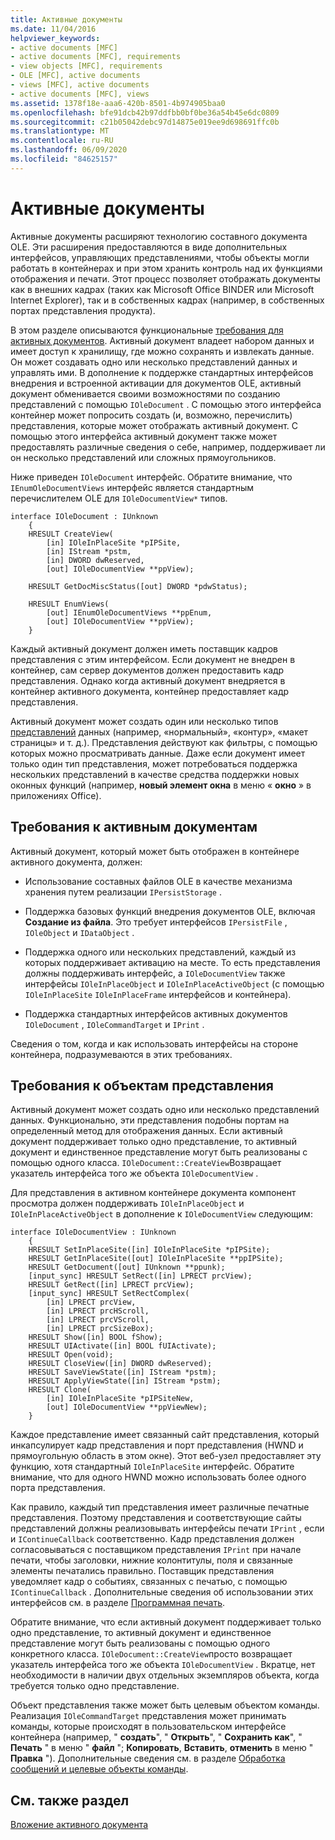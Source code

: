 ```yaml
---
title: Активные документы
ms.date: 11/04/2016
helpviewer_keywords:
- active documents [MFC]
- active documents [MFC], requirements
- view objects [MFC], requirements
- OLE [MFC], active documents
- views [MFC], active documents
- active documents [MFC], views
ms.assetid: 1378f18e-aaa6-420b-8501-4b974905baa0
ms.openlocfilehash: bfe91dcb42b97ddfbb0bf0be36a54b45e6dc0809
ms.sourcegitcommit: c21b05042debc97d14875e019ee9d698691ffc0b
ms.translationtype: MT
ms.contentlocale: ru-RU
ms.lasthandoff: 06/09/2020
ms.locfileid: "84625157"
---
```

# <a name="active-documents"></a>Активные документы

Активные документы расширяют технологию составного документа OLE. Эти расширения предоставляются в виде дополнительных интерфейсов, управляющих представлениями, чтобы объекты могли работать в контейнерах и при этом хранить контроль над их функциями отображения и печати. Этот процесс позволяет отображать документы как в внешних кадрах (таких как Microsoft Office BINDER или Microsoft Internet Explorer), так и в собственных кадрах (например, в собственных портах представления продукта).

В этом разделе описываются функциональные [требования для активных документов](#requirements_for_active_documents). Активный документ владеет набором данных и имеет доступ к хранилищу, где можно сохранять и извлекать данные. Он может создавать одно или несколько представлений данных и управлять ими. В дополнение к поддержке стандартных интерфейсов внедрения и встроенной активации для документов OLE, активный документ обменивается своими возможностями по созданию представлений с помощью `IOleDocument` . С помощью этого интерфейса контейнер может попросить создать (и, возможно, перечислить) представления, которые может отображать активный документ. С помощью этого интерфейса активный документ также может предоставлять различные сведения о себе, например, поддерживает ли он несколько представлений или сложных прямоугольников.

Ниже приведен `IOleDocument` интерфейс. Обратите внимание, что `IEnumOleDocumentViews` интерфейс является стандартным перечислителем OLE для `IOleDocumentView*` типов.

```
interface IOleDocument : IUnknown
    {
    HRESULT CreateView(
        [in] IOleInPlaceSite *pIPSite,
        [in] IStream *pstm,
        [in] DWORD dwReserved,
        [out] IOleDocumentView **ppView);

    HRESULT GetDocMiscStatus([out] DWORD *pdwStatus);

    HRESULT EnumViews(
        [out] IEnumOleDocumentViews **ppEnum,
        [out] IOleDocumentView **ppView);
    }
```

Каждый активный документ должен иметь поставщик кадров представления с этим интерфейсом. Если документ не внедрен в контейнер, сам сервер документов должен предоставить кадр представления. Однако когда активный документ внедряется в контейнер активного документа, контейнер предоставляет кадр представления.

Активный документ может создать один или несколько типов [представлений](#requirements_for_view_objects) данных (например, «нормальный», «контур», «макет страницы» и т. д.). Представления действуют как фильтры, с помощью которых можно просматривать данные. Даже если документ имеет только один тип представления, может потребоваться поддержка нескольких представлений в качестве средства поддержки новых оконных функций (например, **новый элемент окна** в меню « **окно** » в приложениях Office).

## <a name="requirements-for-active-documents"></a><a name="requirements_for_active_documents"></a>Требования к активным документам

Активный документ, который может быть отображен в контейнере активного документа, должен:

- Использование составных файлов OLE в качестве механизма хранения путем реализации `IPersistStorage` .

- Поддержка базовых функций внедрения документов OLE, включая **Создание из файла**. Это требует интерфейсов `IPersistFile` , `IOleObject` и `IDataObject` .

- Поддержка одного или нескольких представлений, каждый из которых поддерживает активацию на месте. То есть представления должны поддерживать интерфейс, а `IOleDocumentView` также интерфейсы `IOleInPlaceObject` и `IOleInPlaceActiveObject` (с помощью `IOleInPlaceSite` `IOleInPlaceFrame` интерфейсов и контейнера).

- Поддержка стандартных интерфейсов активных документов `IOleDocument` , `IOleCommandTarget` и `IPrint` .

Сведения о том, когда и как использовать интерфейсы на стороне контейнера, подразумеваются в этих требованиях.

## <a name="requirements-for-view-objects"></a><a name="requirements_for_view_objects"></a>Требования к объектам представления

Активный документ может создать одно или несколько представлений данных. Функционально, эти представления подобны портам на определенный метод для отображения данных. Если активный документ поддерживает только одно представление, то активный документ и единственное представление могут быть реализованы с помощью одного класса. `IOleDocument::CreateView`Возвращает указатель интерфейса того же объекта `IOleDocumentView` .

Для представления в активном контейнере документа компонент просмотра должен поддерживать `IOleInPlaceObject` и `IOleInPlaceActiveObject` в дополнение к `IOleDocumentView` следующим:

```
interface IOleDocumentView : IUnknown
    {
    HRESULT SetInPlaceSite([in] IOleInPlaceSite *pIPSite);
    HRESULT GetInPlaceSite([out] IOleInPlaceSite **ppIPSite);
    HRESULT GetDocument([out] IUnknown **ppunk);
    [input_sync] HRESULT SetRect([in] LPRECT prcView);
    HRESULT GetRect([in] LPRECT prcView);
    [input_sync] HRESULT SetRectComplex(
        [in] LPRECT prcView,
        [in] LPRECT prcHScroll,
        [in] LPRECT prcVScroll,
        [in] LPRECT prcSizeBox);
    HRESULT Show([in] BOOL fShow);
    HRESULT UIActivate([in] BOOL fUIActivate);
    HRESULT Open(void);
    HRESULT CloseView([in] DWORD dwReserved);
    HRESULT SaveViewState([in] IStream *pstm);
    HRESULT ApplyViewState([in] IStream *pstm);
    HRESULT Clone(
        [in] IOleInPlaceSite *pIPSiteNew,
        [out] IOleDocumentView **ppViewNew);
    }
```

Каждое представление имеет связанный сайт представления, который инкапсулирует кадр представления и порт представления (HWND и прямоугольную область в этом окне). Этот веб-узел предоставляет эту функцию, хотя стандартный `IOleInPlaceSite` интерфейс. Обратите внимание, что для одного HWND можно использовать более одного порта представления.

Как правило, каждый тип представления имеет различные печатные представления. Поэтому представления и соответствующие сайты представлений должны реализовывать интерфейсы печати `IPrint` , если и `IContinueCallback` соответственно. Кадр представления должен согласовываться с поставщиком представления `IPrint` при начале печати, чтобы заголовки, нижние колонтитулы, поля и связанные элементы печатались правильно. Поставщик представления уведомляет кадр о событиях, связанных с печатью, с помощью `IContinueCallback` . Дополнительные сведения об использовании этих интерфейсов см. в разделе [Программная печать](programmatic-printing.md).

Обратите внимание, что если активный документ поддерживает только одно представление, то активный документ и единственное представление могут быть реализованы с помощью одного конкретного класса. `IOleDocument::CreateView`просто возвращает указатель интерфейса того же объекта `IOleDocumentView` . Вкратце, нет необходимости в наличии двух отдельных экземпляров объекта, когда требуется только одно представление.

Объект представления также может быть целевым объектом команды. Реализация `IOleCommandTarget` представления может принимать команды, которые происходят в пользовательском интерфейсе контейнера (например, " **создать**", " **Открыть**", " **Сохранить как**", " **Печать** " в меню " **файл** "; **Копировать**, **Вставить**, **отменить** в меню " **Правка** "). Дополнительные сведения см. в разделе [Обработка сообщений и целевые объекты команды](message-handling-and-command-targets.md).

## <a name="see-also"></a>См. также раздел

[Вложение активного документа](active-document-containment.md)
